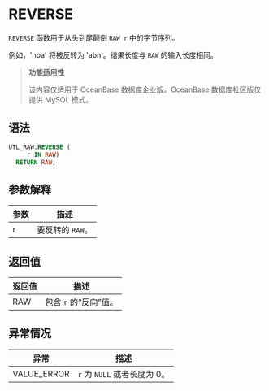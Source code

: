 # REVERSE 

`REVERSE` 函数用于从头到尾颠倒 `RAW r` 中的字节序列。

例如，'nba' 将被反转为 'abn'。结果长度与 `RAW` 的输入长度相同。

>**功能适用性**
>
>该内容仅适用于 OceanBase 数据库企业版。OceanBase 数据库社区版仅提供 MySQL 模式。

## 语法 

```sql
UTL_RAW.REVERSE (
     r IN RAW) 
  RETURN RAW;
```



## 参数解释 

| **参数** |  **描述**   |
|--------|-----------|
| r      | 要反转的 `RAW`。 |



## 返回值 

| **返回值** |     **描述**     |
|---------|----------------|
| RAW     | 包含 `r` 的“反向”值。 |



## 异常情况 

|   **异常**    |       **描述**        |
|-------------|---------------------|
| VALUE_ERROR | `r` 为 `NULL` 或者长度为 0。 |



